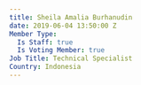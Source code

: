 ```yaml
---
title: Sheila Amalia Burhanudin
date: 2019-06-04 13:50:00 Z
Member Type:
  Is Staff: true
  Is Voting Member: true
Job Title: Technical Specialist
Country: Indonesia
---
```


